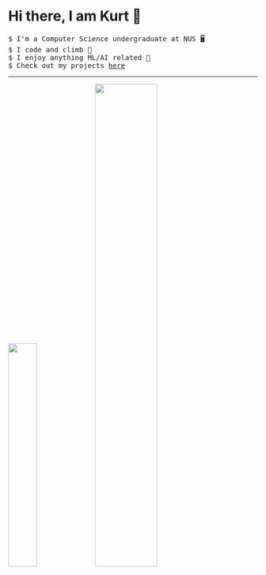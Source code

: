 # Hi there, I am Kurt 👋

<pre>
$ I'm a Computer Science undergraduate at NUS 🖥️
$ I code and climb 🧗 
$ I enjoy anything ML/AI related 👯 
$ Check out my projects <a href="https://github.com/Kurtyjlee?tab=repositories">here</a>
</pre>
---
<p float="left">
  <img src="https://github-readme-stats.vercel.app/api/top-langs?username=Kurtyjlee&show_icons=true&locale=en&theme=dark&layout=donut" width="34%" />
  <img src="https://github-readme-stats.vercel.app/api?username=Kurtyjlee&show_icons=true&locale=en&theme=dark" width="50%" />
</p>
